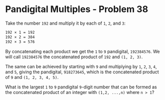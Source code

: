 # Pandigital Multiples - Problem 38

Take the number `192` and multiply it by each of `1`, `2`, and `3`:

```txt
192 × 1 = 192
192 × 2 = 384
192 × 3 = 576
```

By concatenating each product we get the `1` to `9` pandigital, `192384576`. We will call `192384576` the concatenated product of `192` and `(1, 2, 3)`.

The same can be achieved by starting with `9` and multiplying by `1`, `2`, `3`, `4`, and `5`, giving the pandigital, `918273645`, which is the concatenated product of `9` and `(1, 2, 3, 4, 5)`.

What is the largest `1` to `9` pandigital `9`-digit number that can be formed as the concatenated product of an integer with `(1,2, ...,n)` where `n > 1`?
